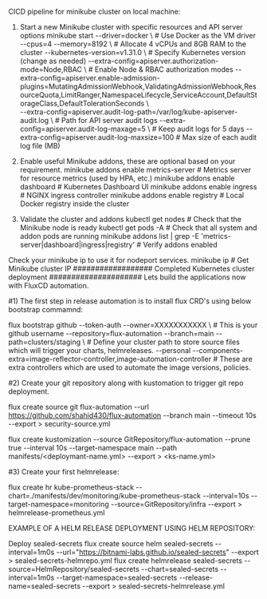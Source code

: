CICD pipeline for minikube cluster on local machine:

1) Start a new Minikube cluster with specific resources and API server options
minikube start
    --driver=docker \ # Use Docker as the VM driver
    --cpus=4 --memory=8192 \ # Allocate 4 vCPUs and 8GB RAM to the cluster
    --kubernetes-version=v1.31.0 \ # Specify Kubernetes version (change as needed)
    --extra-config=apiserver.authorization-mode=Node,RBAC \ # Enable Node & RBAC authorization modes
    --extra-config=apiserver.enable-admission-plugins=MutatingAdmissionWebhook,ValidatingAdmissionWebhook,ResourceQuota,LimitRanger,NamespaceLifecycle,ServiceAccount,DefaultStorageClass,DefaultTolerationSeconds \   
    --extra-config=apiserver.audit-log-path=/var/log/kube-apiserver-audit.log \ # Path for API server audit logs
    --extra-config=apiserver.audit-log-maxage=5 \ # Keep audit logs for 5 days
    --extra-config=apiserver.audit-log-maxsize=100 # Max size of each audit log file (MB)

3) Enable useful Minikube addons, these are optional based on your requirement.
minikube addons enable metrics-server # Metrics server for resource metrics (used by HPA, etc.) minikube addons enable dashboard # Kubernetes Dashboard UI minikube addons enable ingress # NGINX ingress controller minikube addons enable registry # Local Docker registry inside the cluster

4) Validate the cluster and addons
kubectl get nodes                                                                 # Check that the Minikube node is ready
kubectl get pods -A                                                               # Check that all system and addon pods are running
minikube addons list | grep -E 'metrics-server|dashboard|ingress|registry'        # Verify addons enabled

Check your minikube ip to use it for nodeport services. minikube ip # Get Minikube cluster IP
################## Completed Kubernetes cluster deployment ##################### Lets build the applications now with FluxCD automation.

#1) The first step in release automation is to install flux CRD's using below bootstrap commamnd:

flux bootstrap github
--token-auth
--owner=XXXXXXXXXXX \ # This is your github username --repository=flux-automation
--branch=main
--path=clusters/staging \ # Define your cluster path to store source files which will trigger your charts, helmreleases. --personal
--components-extra=image-reflector-controller,image-automation-controller # These are extra controllers which are used to automate the image versions, policies.

#2) Create your git repository along with kustomation to trigger git repo deployment.

flux create source git flux-automation
--url https://github.com/shahid430/flux-automation
--branch main
--timeout 10s
--export > security-source.yml

flux create kustomization
--source GitRepository/flux-automation
--prune true
--interval 10s
--target-namespace main
--path manifests/<deploymant-name.yml>
--export > <ks-name.yml>

#3) Create your first helmrelease:

flux create hr kube-prometheus-stack
--chart=./manifests/dev/monitoring/kube-prometheus-stack
--interval=10s
--target-namespace=monitoring
--source=GitRepository/infra
--export > helmrelease-prometheus.yml

EXAMPLE OF A HELM RELEASE DEPLOYMENT USING HELM REPOSITORY:

Deploy sealed-secrets
flux create source helm sealed-secrets
--interval=1m0s
--url="https://bitnami-labs.github.io/sealed-secrets"
--export > sealed-secrets-helmrepo.yml flux create helmrelease sealed-secrets
--source=HelmRepository/sealed-secrets
--chart=sealed-secrets
--interval=1m0s
--target-namespace=sealed-secrets
--release-name=sealed-secrets
--export > sealed-secrets-helmrelease.yml
